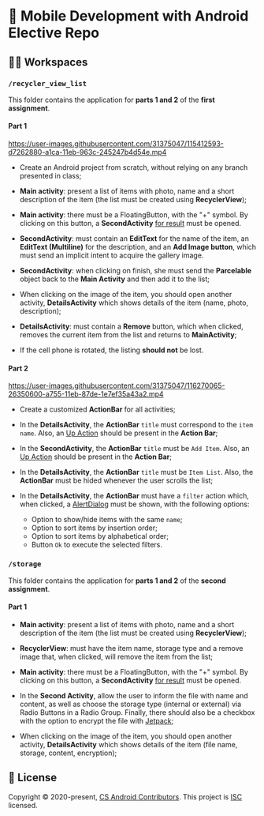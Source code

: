 # 📱 Mobile Development with Android Elective Repo

## 👩‍💻 Workspaces

### `/recycler_view_list`

This folder contains the application for **parts 1 and 2** of the **first assignment**.

#### Part 1

https://user-images.githubusercontent.com/31375047/115412593-d7262880-a1ca-11eb-963c-245247b4d54e.mp4

- Create an Android project from scratch, without relying on any branch presented in class;

- **Main activity**: present a list of items with photo, name and a short description of the item (the list must be created using **RecyclerView**);

- **Main activity**: there must be a FloatingButton, with the "+" symbol. By clicking on this button, a **SecondActivity** [for result](https://stackoverflow.com/questions/10407159) must be opened.

- **SecondActivity**: must contain an **EditText** for the name of the item, an **EditText (Multiline)** for the description, and an **Add Image button**, which must send an implicit intent to acquire the gallery image.

- **SecondActivity**: when clicking on finish, she must send the **Parcelable** object back to the **Main Activity** and then add it to the list;

- When clicking on the image of the item, you should open another activity, **DetailsActivity** which shows details of the item (name, photo, description);

- **DetailsActivity**: must contain a **Remove** button, which when clicked, removes the current item from the list and returns to **MainActivity**;

- If the cell phone is rotated, the listing **should not** be lost.

#### Part 2

https://user-images.githubusercontent.com/31375047/116270065-26350600-a755-11eb-87de-1e7ef35a43a2.mp4

- Create a customized **ActionBar** for all activities;

- In the **DetailsActivity**, the **ActionBar** `title` must correspond to the `item name`. Also, an [Up Action](https://developer.android.com/training/appbar/up-action) should be present in the **Action Bar**;

- In the **SecondActivity**, the **ActionBar** `title` must be `Add Item`. Also, an [Up Action](https://developer.android.com/training/appbar/up-action) should be present in the **Action Bar**;

- In the **DetailsActivity**, the **ActionBar** `title` must be `Item List`. Also, the **ActionBar** must be hided whenever the user scrolls the list;

- In the **DetailsActivity**, the **ActionBar** must have a `filter` action which, when clicked, a [AlertDialog](https://developer.android.com/guide/topics/ui/dialogs) must be shown, with the following options:

  - Option to show/hide items with the same `name`;
  - Option to sort items by insertion order;
  - Option to sort items by alphabetical order;
  - Button `Ok` to execute the selected filters.

### `/storage`

This folder contains the application for **parts 1 and 2** of the **second assignment**.

#### Part 1

- **Main activity**: present a list of items with photo, name and a short description of the item (the list must be created using **RecyclerView**);

- **RecyclerView**: must have the item name, storage type and a remove image that, when clicked, will remove the item from the list;

- **Main activity**: there must be a FloatingButton, with the "+" symbol. By clicking on this button, a **SecondActivity** [for result](https://stackoverflow.com/questions/10407159) must be opened.

- In the **Second Activity**, allow the user to inform the file with name and content, as well as choose the storage type (internal or external) via  Radio Buttons in a Radio Group. Finally, there should also be a checkbox with the option to encrypt the file with [Jetpack](https://developer.android.com/jetpack/androidx/releases/security);

- When clicking on the image of the item, you should open another activity, **DetailsActivity** which shows details of the item (file name, storage, content, encryption);

## 📝 License

Copyright © 2020-present, [CS Android Contributors](https://github.com/lcbm/cs-android/graphs/contributors). This project is [ISC](LICENSE) licensed.

